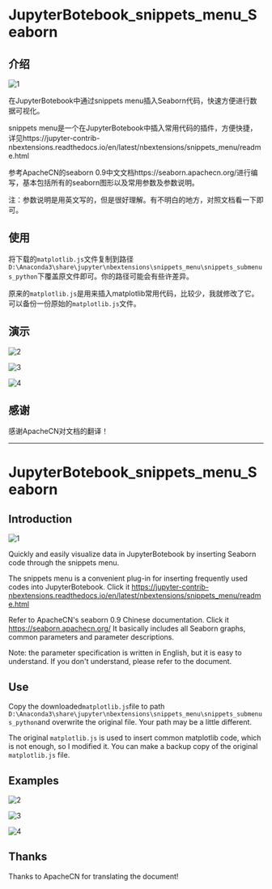 # JupyterBotebook_snippets_menu_Seaborn

## 介绍

![1](1.png)

在JupyterBotebook中通过snippets menu插入Seaborn代码，快速方便进行数据可视化。



snippets menu是一个在JupyterBotebook中插入常用代码的插件，方便快捷，详见https://jupyter-contrib-nbextensions.readthedocs.io/en/latest/nbextensions/snippets_menu/readme.html



参考ApacheCN的seaborn 0.9中文文档https://seaborn.apachecn.org/进行编写，基本包括所有的seaborn图形以及常用参数及参数说明。



注：参数说明是用英文写的，但是很好理解。有不明白的地方，对照文档看一下即可。

## 使用

将下载的`matplotlib.js`文件复制到路径`D:\Anaconda3\share\jupyter\nbextensions\snippets_menu\snippets_submenus_python`下覆盖原文件即可。你的路径可能会有些许差异。



原来的`matplotlib.js`是用来插入matplotlib常用代码，比较少，我就修改了它。可以备份一份原始的`matplotlib.js`文件。



## 演示



![2](2.gif)



![3](3.gif)



![4](4.gif)



## 感谢

感谢ApacheCN对文档的翻译！



---

# JupyterBotebook_snippets_menu_Seaborn

## Introduction

![1](1.png)

Quickly and easily visualize data in JupyterBotebook by inserting Seaborn code through the snippets menu.

The snippets menu is a convenient plug-in for inserting frequently used codes into JupyterBotebook. Click it https://jupyter-contrib-nbextensions.readthedocs.io/en/latest/nbextensions/snippets_menu/readme.html



Refer to ApacheCN's seaborn 0.9 Chinese documentation. Click it https://seaborn.apachecn.org/    It basically includes all Seaborn graphs, common parameters and parameter descriptions.



Note: the parameter specification is written in English, but it is easy to understand. If you don't understand, please refer to the document.

## Use

Copy the downloaded`matplotlib.js`file to path `D:\Anaconda3\share\jupyter\nbextensions\snippets_menu\snippets_submenus_python`and overwrite the original file. Your path may be a little different.



The original `matplotlib.js` is used to insert common matplotlib code, which is not enough, so I modified it. You can make a backup copy of the original `matplotlib.js` file.



## Examples



![2](2.gif)



![3](3.gif)



![4](4.gif)



## Thanks

Thanks to ApacheCN for translating the document!